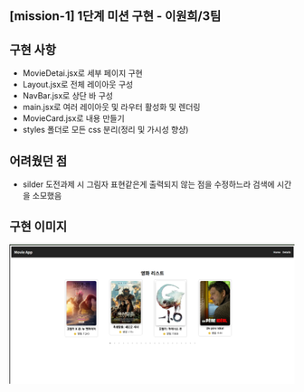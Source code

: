 ## [mission-1] 1단계 미션 구현 - 이원희/3팀

## 구현 사항
- MovieDetai.jsx로 세부 페이지 구현
- Layout.jsx로 전체 레이아웃 구성
- NavBar.jsx로 상단 바 구성
- main.jsx로 여러 레이아웃 및 라우터 활성화 및 렌더링
- MovieCard.jsx로 내용 만들기
- styles 폴더로 모든 css 분리(정리 및 가시성 향샹)

## 어려웠던 점
- silder 도전과제 시 그림자 표현같은게 출력되지 않는 점을 수정하느라 검색에 시간을 소모했음

## 구현 이미지
![alt text](image.png)
